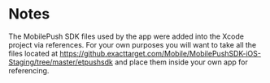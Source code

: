# Notes

The MobilePush SDK files used by the app were added into the Xcode project via references. For your own purposes you will want to take all the files located at https://github.exacttarget.com/Mobile/MobilePushSDK-iOS-Staging/tree/master/etpushsdk and place them inside your own app for referencing.